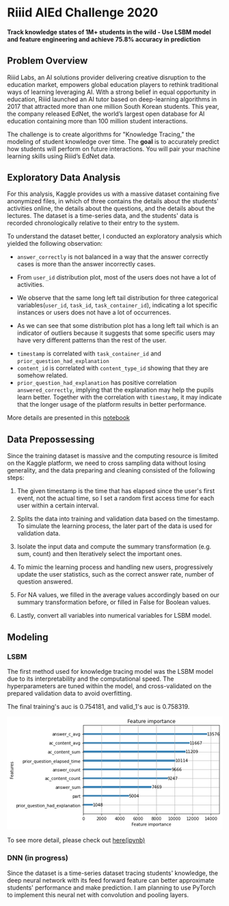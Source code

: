 # Riiid AIEd Challenge 2020
#### Track knowledge states of 1M+ students in the wild - Use LSBM model and feature engineering and achieve 75.8% accuracy in prediction

## Problem Overview

Riiid Labs, an AI solutions provider delivering creative disruption to the education market, empowers global education players to rethink traditional ways of learning leveraging AI. With a strong belief in equal opportunity in education, Riiid launched an AI tutor based on deep-learning algorithms in 2017 that attracted more than one million South Korean students. This year, the company released EdNet, the world’s largest open database for AI education containing more than 100 million student interactions.

The challenge is to create algorithms for "Knowledge Tracing," the modeling of student knowledge over time. The **goal** is to accurately predict how students will perform on future interactions. You will pair your machine learning skills using Riiid’s EdNet data.

## Exploratory Data Analysis

For this analysis, Kaggle provides us with a massive dataset containing five anonymized  files, in which of three contains the details about the students' activities online, the details about the questions, and the details about the lectures. The dataset is a time-series data, and the students' data is recorded chronologically relative to their entry to the system. 

To understand the dataset better, I conducted an exploratory analysis which yielded the following observation:

* `answer_correctly` is not balanced in a way that the answer correctly cases is more than the answer incorrectly cases.
* From `user_id` distribution plot, most of the users does not have a lot of activities.
* We observe that the same long left tail distribution for three categorical variables(`user_id`, `task_id`, `task_container_id`), indicating a lot specific instances or users does not have a lot of occurrences.

* As we can see that some distribution plot has a long left tail which is an indicator of outliers because it suggests that some specific users may have very different patterns than the rest of the user.

- `timestamp` is correlated with `task_container_id` and `prior_question_had_explanation`
- `content_id` is correlated with `content_type_id` showing that they are somehow related.
- `prior_question_had_explanation` has positive correlation `answered_correctly`, implying that the explanation may help the pupils learn better. Together with the correlation with `timestamp`, it may indicate that the longer usage of the platform results in better performance.

More details are presented in this [notebook](https://github.com/ruilong96/riiid-answer-data-challenge/blob/master/eda-riiid-answer.ipynb)

## Data Prepossessing 

Since the training dataset is massive and the computing resource is limited on the Kaggle platform, we need to cross sampling data without losing generality, and the data preparing and cleaning consisted of the following steps:

1. The given timestamp is the time that has elapsed since the user's first event, not the actual time, so I set a random first access time for each user within a certain interval.
2. Splits the data into training and validation data based on the timestamp. To simulate the learning process, the later part of the data is used for validation data.

3. Isolate the input data and compute the summary transformation (e.g. sum, count) and then Iteratively select the important ones.
4. To mimic the learning process and handling new users, progressively update the user statistics, such as the correct answer rate, number of question answered. 
5. For NA values, we filled in the average values accordingly based on our summary transformation before, or filled in False for Boolean values. 
6. Lastly, convert all variables into numerical variables for LSBM model.

## Modeling

### LSBM

The first method used for knowledge tracing model was the LSBM model due to its interpretability and the computational speed. The hyperparameters are tuned within the model, and cross-validated on the prepared validation data to avoid overfitting. 

The final training's auc is 0.754181, and valid_1's auc is 0.758319.

![feature_im](https://github.com/ruilong96/riiid-answer-data-challenge/blob/master/f_imp_lsbm.png)

To see more detail, please check out [here(ipynb)](https://github.com/ruilong96/riiid-answer-data-challenge/blob/master/lgbm-v2-feature-engineering-riiid-answer.ipynb)

### DNN (in progress)

Since the dataset is a time-series dataset tracing students' knowledge, the deep neural network with its feed forward feature can better approximate students' performance and make prediction. I am planning to use PyTorch to implement this neural net with convolution and pooling layers.

